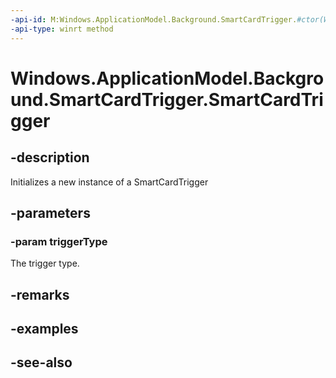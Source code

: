 ```yaml
---
-api-id: M:Windows.ApplicationModel.Background.SmartCardTrigger.#ctor(Windows.Devices.SmartCards.SmartCardTriggerType)
-api-type: winrt method
---
```


<!-- Method syntax
public SmartCardTrigger(Windows.Devices.SmartCards.SmartCardTriggerType triggerType)
-->

# Windows.ApplicationModel.Background.SmartCardTrigger.SmartCardTrigger

## -description
Initializes a new instance of a SmartCardTrigger

## -parameters
### -param triggerType
The trigger type.

## -remarks

## -examples

## -see-also
